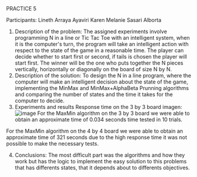 PRACTICE 5

Participants: Lineth Arraya Ayaviri
Karen Melanie Sasari Alborta

1. Description of the problem:
The assigned experiments involve programming N in a line or Tic Tac Toe with an intelligent system, when it is the computer's turn, the program will take an intelligent action with respect to the state of the game in a reasonable time.
The player can decide whether to start first or second, if tails is chosen the player will start first. The winner will be the one who puts together the N pieces vertically, horizontally or diagonally on the board of size N by N.
2. Description of the solution:
To design the N in a line program, where the computer will make an intelligent decision about the state of the game, implementing the MinMax and MinMax+AlphaBeta Prunning algorithms and comparing the number of states and the time it takes for the computer to decide.
3. Experiments and results
Response time on the 3 by 3 board
imagen:![image](https://user-images.githubusercontent.com/53119069/135788835-dec774b5-5848-4591-8dd1-45bad89af755.png)
For the MaxMin algorithm on the 3 by 3 board we were able to obtain an approximate time of 0.034 seconds time tested in 10 trials.

For the MaxMin algorithm on the 4 by 4 board we were able to obtain an approximate time of 321 seconds due to the high response time it was not possible to make the necessary tests.

4. Conclusions:
The most difficult part was the algorithms and how they work but has the logic to implement the easy solution to this problems that has differents states, that it depends about 
to differents objectives.


